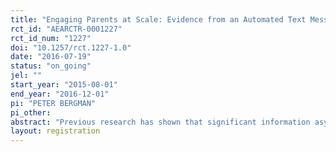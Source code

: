 ```yaml
---
title: "Engaging Parents at Scale: Evidence from an Automated Text Message Experiment "
rct_id: "AEARCTR-0001227"
rct_id_num: "1227"
doi: "10.1257/rct.1227-1.0"
date: "2016-07-19"
status: "on_going"
jel: ""
start_year: "2015-08-01"
end_year: "2016-12-01"
pi: "PETER BERGMAN"
pi_other:
abstract: "Previous research has shown that significant information asymmetries can exist between parents and their children, and parents may have misperceptions about their child's academic performance (Akabayashi, 2005; Bursztyn and Coffman 2012; Cosconati, 2009; and Weinberg, 2001). Further, several papers show providing detailed information to parents about their child's academic performance can significantly improve parental engagement and student achievement (Bergman 2013; Kraft and Dougherty, 2013; Kraft and Rogers, 2013). This project provides information to low-income families at scale and low cost by sending parents automated text messages directly from teacher gradebooks. These messages contain attendance alerts, low-grade alerts, and missed-assignment alerts. "
layout: registration
---
```


